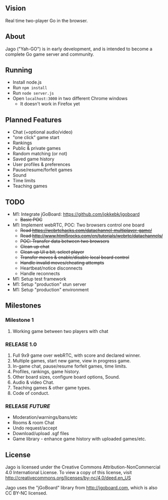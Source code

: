 ## Vision
Real time two-player Go in the browser.

## About

Jago ("Yah-GO") is in early development, and is intended to become a complete Go game server and community.

## Running

  * Install node.js
  * Run `npm install`
  * Run `node server.js`
  * Open `localhost:3000` in two different Chrome windows
    * It doesn't work in Firefox yet

## Planned Features
  * Chat (+optional audio/video)
  * "one click" game start
  * Rankings
  * Public & private games
  * Random matching (or not)
  * Saved game history
  * User profiles & preferences
  * Pause/resume/forfeit games
  * Sound
  * Time limits
  * Teaching games

## TODO
  * M1: Integrate jGoBoard: https://github.com/jokkebk/jgoboard
    * <del>Basic POC</del>
  * M1: Implement webRTC, POC: Two browsers control one board
    * <del>Read https://webrtchacks.com/datachannel-multiplayer-game/</del>
    * <del>Read http://www.html5rocks.com/en/tutorials/webrtc/datachannels/</del>
    * <del>POC: Transfer data between two browsers</del>
    * <del>Clean up chat</del>
    * <del>Clean up UI a bit, select player</del>
    * <del>Transfer moves & enable/disable local board control</del>
    * <del>Handle invalid moves/cheating attempts</del>
    * Heartbeat/notice disconnects
    * Handle reconnects
  * M1: Setup test framework
  * M1: Setup "production" stun server
  * M1: Setup "production" environment

## Milestones

### Milestone 1
  1. Working game between two players with chat

### RELEASE 1.0
  1. Full 9x9 game over webRTC, with score and declared winner.
  2. Multiple games, start new game, view in progress game.
  3. In-game chat, pause/resume forfeit games, time limits.
  4. Profiles, rankings, game history.
  5. Other board sizes, configure board options, Sound.
  6. Audio & video Chat.
  7. Teaching games & other game types.
  8. Code of conduct.

### RELEASE _FUTURE_
  * Moderation/warnings/bans/etc
  * Rooms & room Chat
  * Undo request/accept
  * Download/upload .sgf files
  * Game library - enhance game history with uploaded games/etc.

## License

Jago is licensed under the Creative Commons Attribution-NonCommercial 4.0 International License. To view a copy of this license, visit http://creativecommons.org/licenses/by-nc/4.0/deed.en_US

Jago uses the "jGoBoard" library from http://jgoboard.com, which is also CC BY-NC licensed.
